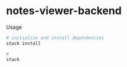 # notes-viewer-backend

Usage

```bash
# initialize and install dependencies
stack install

# 
stack
```
